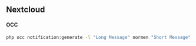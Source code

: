 ## Nextcloud
#### OCC
```bash
php occ notification:generate -l "Long Message" normen "Short Message"
```
